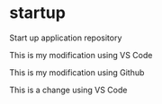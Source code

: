 # startup
Start up application repository

This is my modification using VS Code

This is my modification using Github

This is a change using VS Code